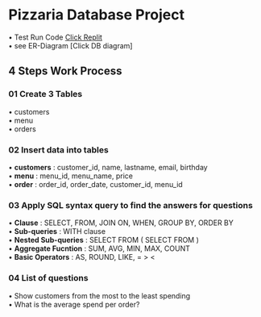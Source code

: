 # Pizzaria Database Project

• Test Run Code [Click Replit](https://replit.com/@nuttanichheim/SQLPizza-Restaurant)  
• see ER-Diagram [Click DB diagram]


## 4 Steps Work Process 
### 01 Create 3 Tables
• customers  
• menu  
• orders  

### 02 Insert data into tables
• **customers** : customer_id, name, lastname, email, birthday  
• **menu**      : menu_id, menu_name, price  
• **order**     : order_id, order_date, customer_id, menu_id 

### 03 Apply SQL syntax query to find the answers for questions
• **Clause**      : SELECT, FROM, JOIN ON, WHEN, GROUP BY, ORDER BY  
• **Sub-queries** : WITH clause  
• **Nested Sub-queries** : SELECT FROM ( SELECT FROM )  
• **Aggregate Fucntion** : SUM, AVG, MIN, MAX, COUNT  
• **Basic Operators** : AS, ROUND, LIKE, = > <

### 04 List of questions
• Show customers from the most to the least spending  
• What is the average spend per order?
